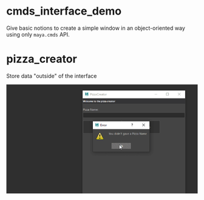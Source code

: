 # cmds_interface_demo

Give basic notions to create a simple window in an object-oriented way using
only `maya.cmds` API.

# pizza_creator

Store data "outside" of the interface

![pizza creator](pizza_creator/pizza_creator.gif)

